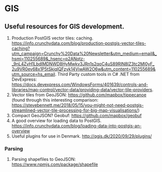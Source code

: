 # GIS

## Useful resources for GIS development.

1. Production PostGIS vector tiles: caching. https://info.crunchydata.com/blog/production-postgis-vector-tiles-caching?utm_campaign=Crunchy%20Data%20Newsletter&utm_medium=email&_hsmi=110255689&_hsenc=p2ANqtz-_9nL4ZvH1LbdIMDNWD8HyMwkv3JRn1s2qoC4uS89RlN8IZ3tc2Ml0yF_2u9VR0ev68x1P5tSkjqIQFzyk14VjwAW2O6w&utm_content=110255689&utm_source=hs_email. Third Party custom tools in C# .NET from DevExpress: https://docs.devexpress.com/WindowsForms/401639/controls-and-libraries/map-control/vector-data/providing-data/vector-tile-providers.
2. Vector tiles from GeoJSON: https://github.com/mapbox/tippecanoe (found through this interesting comparison: https://stevebennett.me/2018/05/15/you-might-not-need-postgis-streamlined-vector-tile-processing-for-big-map-visualisations/)
3. Compact GeoJSON? Geobuf: https://github.com/mapbox/geobuf
4. A good overview for loading data to PostGIS. https://info.crunchydata.com/blog/loading-data-into-postgis-an-overview
5. Useful plugins for use in Denmark. http://qgis.dk/2020/09/29/plugins/

### Parsing
1. Parsing shapefiles to GeoJSON: https://www.npmjs.com/package/shapefile
